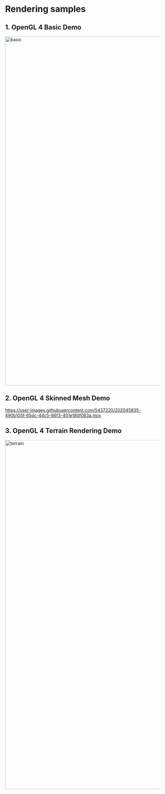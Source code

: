 # Rendering samples

## 1. OpenGL 4 Basic Demo
<img width="1136" alt="basic" src="https://user-images.githubusercontent.com/5437220/202045764-7001ee50-abb1-4fe7-b6d5-4139ff67a4ad.png">

## 2. OpenGL 4 Skinned Mesh Demo
https://user-images.githubusercontent.com/5437220/202045835-490b105f-65dc-44c5-86f3-401e180f083a.mov

## 3. OpenGL 4 Terrain Rendering Demo
<img width="1136" alt="terrain" src="https://user-images.githubusercontent.com/5437220/202045959-20782641-3940-44e8-b16d-c275f620fabe.png">
